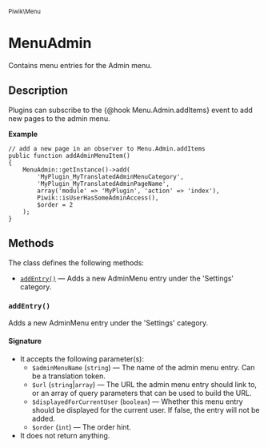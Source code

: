 <small>Piwik\Menu</small>

MenuAdmin
=========

Contains menu entries for the Admin menu.

Description
-----------

Plugins can subscribe to the 
{@hook Menu.Admin.addItems} event to add new pages to the admin menu.

**Example**

    // add a new page in an observer to Menu.Admin.addItems
    public function addAdminMenuItem()
    {
        MenuAdmin::getInstance()->add(
            'MyPlugin_MyTranslatedAdminMenuCategory',
            'MyPlugin_MyTranslatedAdminPageName',
            array('module' => 'MyPlugin', 'action' => 'index'),
            Piwik::isUserHasSomeAdminAccess(),
            $order = 2
        );
    }

Methods
-------

The class defines the following methods:

- [`addEntry()`](#addentry) &mdash; Adds a new AdminMenu entry under the 'Settings' category.

<a name="addentry" id="addentry"></a>
<a name="addEntry" id="addEntry"></a>
### `addEntry()`

Adds a new AdminMenu entry under the 'Settings' category.

#### Signature

- It accepts the following parameter(s):
    - `$adminMenuName` (`string`) &mdash; The name of the admin menu entry. Can be a translation token.
    - `$url` (`string`|`array`) &mdash; The URL the admin menu entry should link to, or an array of query parameters that can be used to build the URL.
    - `$displayedForCurrentUser` (`boolean`) &mdash; Whether this menu entry should be displayed for the current user. If false, the entry will not be added.
    - `$order` (`int`) &mdash; The order hint.
- It does not return anything.

